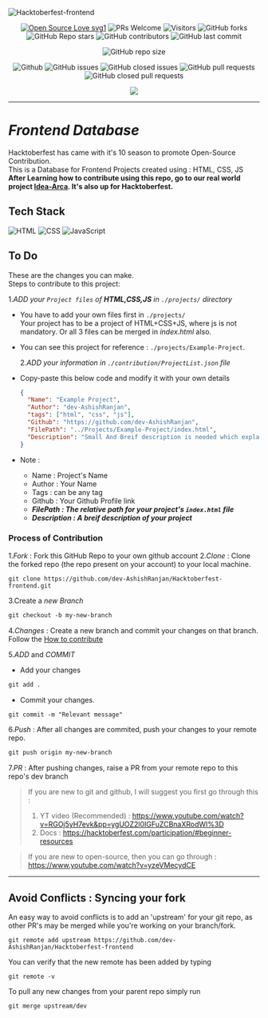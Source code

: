 ![Hacktoberfest-frontend](https://socialify.git.ci/dev-AshishRanjan/Hacktoberfest-frontend/image?description=1&font=KoHo&forks=1&issues=1&language=1&owner=1&pulls=1&stargazers=1&theme=Auto)

<div align="center">
 <p>
   
[![Open Source Love svg1](https://badges.frapsoft.com/os/v1/open-source.svg?v=103)](https://github.com/ellerbrock/open-source-badges/)
![PRs Welcome](https://img.shields.io/badge/PRs-welcome-brightgreen.svg?style=flat)
![Visitors](https://api.visitorbadge.io/api/visitors?path=dev-AshishRanjan%2FHacktoberfest-frontend%20&countColor=%23263759&style=flat)
![GitHub forks](https://img.shields.io/github/forks/dev-AshishRanjan/Hacktoberfest-frontend)
![GitHub Repo stars](https://img.shields.io/github/stars/dev-AshishRanjan/Hacktoberfest-frontend)
![GitHub contributors](https://img.shields.io/github/contributors/dev-AshishRanjan/Hacktoberfest-frontend)
![GitHub last commit](https://img.shields.io/github/last-commit/dev-AshishRanjan/Hacktoberfest-frontend)
  
![GitHub repo size](https://img.shields.io/github/repo-size/dev-AshishRanjan/Hacktoberfest-frontend)

![Github](https://img.shields.io/github/license/dev-AshishRanjan/Hacktoberfest-frontend)
![GitHub issues](https://img.shields.io/github/issues/dev-AshishRanjan/Hacktoberfest-frontend)
![GitHub closed issues](https://img.shields.io/github/issues-closed-raw/dev-AshishRanjan/Hacktoberfest-frontend)
![GitHub pull requests](https://img.shields.io/github/issues-pr/dev-AshishRanjan/Hacktoberfest-frontend)
![GitHub closed pull requests](https://img.shields.io/github/issues-pr-closed/dev-AshishRanjan/Hacktoberfest-frontend)

 </p>
</div>

<p align="center">
  <img align="center" src="https://readme-typing-svg.herokuapp.com?color=%23${textVal}&lines=+👋🏻+Welcome+to+Hacktoberfest+frontend+👋🏻;👨🏻‍💻+Lets+Build+Together+👩🏻‍💻;💡+Get+Your+First+Pull+Request+💡;🙏🏻+Thanks+for+Contributing+🙏🏻"
 <img src= 'https://capsule-render.vercel.app/api?type=rect&color=gradient&height=2.5'/>
</p>

---

# **_Frontend Database_**

Hacktoberfest has came with it's 10 season to promote Open-Source Contribution.  
This is a Database for Frontend Projects created using : HTML, CSS, JS  
**After Learning how to contribute using this repo, go to our real world project [Idea-Arca](https://github.com/dev-AshishRanjan/Idea-Arca). It's also up for Hacktoberfest.**

## Tech Stack

<p>
    <img src="https://img.shields.io/badge/html5-7c3aed?style=for-the-badge&logo=html5&logoColor=white" alt="HTML"/>
    <img src="https://img.shields.io/badge/css3-7c3aed?style=for-the-badge&logo=css3&logoColor=white" alt="CSS"/>
    <img src="https://img.shields.io/badge/javascript-7c3aed?style=for-the-badge&logo=javascript&logoColor=white" alt="JavaScript"/>
</p>

## To Do

These are the changes you can make.  
Steps to contribute to this project:

1._ADD your `Project files` of **HTML,CSS,JS** in `./projects/` directory_

- You have to add your own files first in `./projects/`  
  Your project has to be a project of HTML+CSS+JS, where js is not mandatory. Or all 3 files can be merged in _index.html_ also.
- You can see this project for reference : `./projects/Example-Project`.

  2._ADD your information in `./contribution/ProjectList.json` file_

- Copy-paste this below code and modify it with your own details

  ```json
  {
    "Name": "Example Project",
    "Author": "dev-AshishRanjan",
    "tags": ["html", "css", "js"],
    "Github": "https://github.com/dev-AshishRanjan",
    "FilePath": "../Projects/Example-Project/index.html",
    "Description": "Small And Breif description is needed which explains your project."
  }
  ```

- Note :
  - Name : Project's Name
  - Author : Your Name
  - Tags : can be any tag
  - Github : Your Github Profile link
  - **_FilePath : The relative path for your project's `index.html` file_**
  - **_Description : A breif description of your project_**

### Process of Contribution

1._Fork_ : Fork this GitHub Repo to your own github account 2._Clone_ : Clone the forked repo (the repo present on your account) to your local machine.

```terminal
git clone https://github.com/dev-AshishRanjan/Hacktoberfest-frontend.git
```

3.Create a _new Branch_

```markdown
git checkout -b my-new-branch
```

4._Changes_ : Create a new branch and commit your changes on that branch. Follow the [How to contribute](./CONTRIBUTING.md)

5._ADD_ and _COMMIT_

- Add your changes

```markdown
git add .
```

- Commit your changes.

```markdown
git commit -m "Relevant message"
```

6._Push_ : After all changes are commited, push your changes to your remote repo.

```markdown
git push origin my-new-branch
```

7._PR_ : After pushing changes, raise a PR from your remote repo to this repo's dev branch

> If you are new to git and github, I will suggest you first go through this :
>
> 1. YT video (Recommended) : https://www.youtube.com/watch?v=RGOj5yH7evk&pp=ygUOZ2l0IGFuZCBnaXRodWI%3D
> 2. Docs : https://hacktoberfest.com/participation/#beginner-resources

> If you are new to open-source, then you can go through : https://www.youtube.com/watch?v=yzeVMecydCE

---

## Avoid Conflicts : Syncing your fork

An easy way to avoid conflicts is to add an 'upstream' for your git repo, as other PR's may be merged while you're working on your branch/fork.

```terminal
git remote add upstream https://github.com/dev-AshishRanjan/Hacktoberfest-frontend
```

You can verify that the new remote has been added by typing

```terminal
git remote -v
```

To pull any new changes from your parent repo simply run

```terminal
git merge upstream/dev
```
